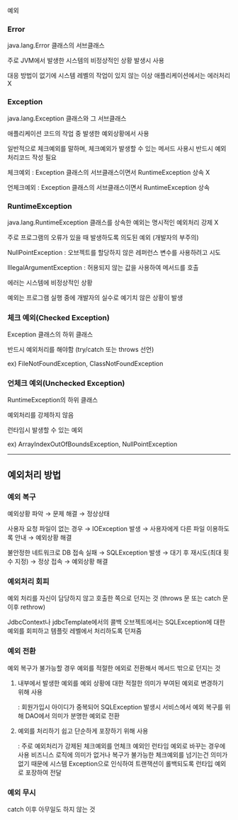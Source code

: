 예외

### Error

java.lang.Error 클래스의 서브클래스

주로 JVM에서 발생한 시스템의 비정상적인 상황 발생시 사용

대응 방법이 없기에 시스템 레벨의 작업이 있지 않는 이상 애플리케이션에서는 에러처리 X

### Exception

java.lang.Exception 클래스와 그 서브클래스

애플리케이션 코드의 작업 중 발생한 예외상황에서 사용

일반적으로 체크예외를 말하며, 체크예외가 발생할 수 있는 메서드 사용시 반드시 예외 처리코드 작성 필요

체크예외 : Exception 클래스의 서브클래스이면서 RuntimeException 상속 X

언체크예외 : Exception 클래스의 서브클래스이면서 RuntimeException 상속

### RuntimeException

java.lang.RuntimeException 클래스를 상속한 예외는 명시적인 예외처리 강제 X

주로 프로그램의 오류가 있을 때 발생하도록 의도된 예외 (개발자의 부주의)

NullPointException : 오브젝트를 할당하지 않은 레퍼런스 변수를 사용하려고 시도

IllegalArgumentException : 허용되지 않는 값을 사용하여 메서드를 호출

에러는 시스템에 비정상적인 상황

예외는 프로그램 실행 중에 개발자의 실수로 예기치 않은 상황이 발생

### 체크 예외(Checked Exception)

Exception 클래스의 하위 클래스

반드시 예외처리를 해야함 (try/catch 또는 throws 선언)

ex) FileNotFoundException, ClassNotFoundException

### 언체크 예외(Unchecked Exception)

RuntimeException의 하위 클래스

예외처리를 강제하지 않음 

런타임시 발생할 수 있는 예외

ex) ArrayIndexOutOfBoundsException, NullPointException
 
---

## 예외처리 방법

### 예외 복구

예외상황 파악 → 문제 해결 → 정상상태

사용자 요청 파일이 없는 경우 → IOException 발생 → 사용자에게 다른 파일 이용하도록 안내 → 예외상황 해결

불안정한 네트워크로 DB 접속 실패 → SQLException 발생 → 대기 후 재시도(최대 횟수 지정) → 정상 접속
→ 예외상황 해결

### 예외처리 회피

예외 처리를 자신이 담당하지 않고 호출한 쪽으로 던지는 것 (throws 문 또는 catch 문 이후 rethrow)

JdbcContext나 jdbcTemplate에서의 콜백 오브젝트에서는 SQLException에 대한 예외를 회피하고 템플릿 레벨에서 처리하도록 던져줌

### 예외 전환

예외 복구가 불가능할 경우 예외를 적절한 에외로 전환해서 메서드 밖으로 던지는 것 

1. 내부에서 발생한 예외를 예외 상황에 대한 적절한 의미가 부여된 예외로 변경하기 위해 사용
    
    : 회원가입시 아이디가 중복되어 SQLException 발생시 서비스에서 예외 복구를 위해 DAO에서 의미가 분명한 예외로 전환
    
2. 예외를 처리하기 쉽고 단순하게 포장하기 위해 사용
    
    : 주로 예외처리가 강제된 체크예외를 언체크 예외인 런타임 예외로 바꾸는 경우에 사용
    비즈니스 로직에 의미가 없거나 복구가 불가능한 체크예외를 넘기는건 의미가 없기 때문에 시스템 Exception으로 인식하여 트랜잭션이 롤백되도록 런타입 예외로 포장하여 전달
    

### 예외 무시

catch 이후 아무일도 하지 않는 것